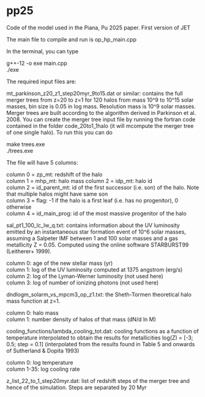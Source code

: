 # pp25
Code of the model used in the Piana, Pu 2025 paper. First version of JET

The main file to compile and run is op_hp_main.cpp

In the terminal, you can type

g++-12 -o exe main.cpp  
./exe

The required input files are:

mt_parkinson_z20_z1_step20myr_9to15.dat or similar: contains the full merger trees from z=20 to z=1 for 120 halos from mass 10^9 to 10^15 solar masses, bin size is 0.05 in log mass. Resolution mass is 10^9 solar masses. Merger trees are built according to the algorithm derived in Parkinson et al. 2008.
You can create the merger tree input file by running the fortran code contained in the folder code_20to1_1halo (it will mcompute the merger tree of one single halo). To run this you can do

make trees.exe  
./trees.exe

The file will have 5 columns:

column 0 = zp_mt: redshift of the halo  
column 1 = mhp_mt: halo mass column 2 = idp_mt: halo id  
column 2 = id_parent_mt: id of the first successor (i.e. son) of the halo. Note that multiple halos might have same son  
column 3 = flag: -1 if the halo is a first leaf (i.e. has no progenitor), 0 otherwise  
column 4 = id_main_prog: id of the most massive progenitor of the halo 

sal_pt1_100_lc_lw_q.txt: contains information about the UV luminosity emitted by an instantaneous star formation event of 10^6 solar masses, assuming a Salpeter IMF between 1 and 100 solar masses and a gas metallicity Z = 0.05. Computed using the online software STARBURST99 (Leitherer+ 1999).

column 0: age of the new stellar mass (yr)  
column 1: log of the UV luminosity computed at 1375 angstrom (erg/s)  
column 2: log of the Lyman-Werner luminosity (not used here)  
column 3: log of number of ionizing photons (not used here) 

dndlogm_solarm_vs_mpcm3_op_z1.txt: the Sheth-Tormen theoretical halo mass function at z=1.

column 0: halo mass  
column 1: number density of halos of that mass (dN/d ln M)

cooling_functions/lambda_cooling_tot.dat: cooling functions as a function of temperature interpolated to obtain the results for metallicities log(Z) = [-3; 0.5; step = 0.1] (interpolated from the results found in Table 5 and onwards of Sutherland & Dopita 1993)

column 0: log temperature  
column 1-35: log cooling rate 

z_list_22_to_1_step20myr.dat: list of redshift steps of the merger tree and hence of the simulation. Steps are separated by 20 Myr
